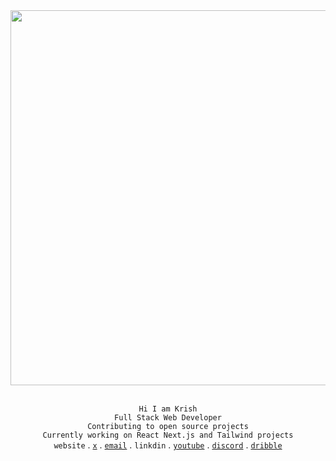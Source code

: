 <div align="center">

<!-- <img src="https://github.com/user-attachments/assets/b4c6c5f2-1120-468a-aecf-a4aad75836be" width="600"/> -->
<img src="https://github.com/user-attachments/assets/5fecf835-aa84-4780-842f-c2418a4041ce" width="600"/>
<br />
<br />

`Hi I am Krish` <br />
`Full Stack Web Developer` <br />
`Contributing to open source projects` <br />
`Currently working on React Next.js and Tailwind projects` <br />
`website` . [`x`](https://x.com/addresskrish) . [`email`](mailto:addresskrish@gmail.com) . `linkdin` . [`youtube`](https://www.youtube.com/@addresskrish) . [`discord`](https://discord.com/users/addresskrish) . [`dribble`](https://dribbble.com/addresskrish)

</div>

<!-- 

`Skills`  
`HTML` `CSS` `JavaScript` `React` `Next.js`  
`TailwindCSS` `Node.js` `Express.js` `MongoDB` `MySQL`  
`Python` `C++` `Java` `Figma` `Git` `VS Code`

-->
<!-- [![An image of @addresskrish's Holopin badges, which is a link to view their full Holopin profile](https://holopin.me/addresskrish)](https://holopin.io/@addresskrish)
-->
<!-- <p align="center">
  <img src="https://i.postimg.cc/GtxrKhMK/Ah-Negitorow.gif" alt="IMAGE" style="width: 100%; height: 100%;" />
 <br />
 <br /> -->
  <!-- <img src="https://count.getloli.com/@addresskrish?name=addresskrish&theme=love-and-deepspace&padding=7&offset=0&align=top&scale=1&pixelated=1&darkmode=auto" alt="name" />
</p> -->
<!-- <h4 align="center">20  ✸  webdev</h4> -->
<!--  =<p align="center">
  <img src="https://media3.giphy.com/media/v1.Y2lkPTc5MGI3NjExeGJuMHA0ZmU2eW1udmpyeDdrcjdkNXBzYmR5OGc4aXV0YWlpdWZhayZlcD12MV9pbnRlcm5hbF9naWZfYnlfaWQmY3Q9Zw/8JSkbL7cTUMj7VkKEp/giphy.gif" alt="GIF" style="width: 120%;" />
  <br />
</p>
<h3 align="center">WebDev</h3>
<h3 align="center">Currently learning Typescript</h3>
<h3 align="center">Grinding Leetcode</h3> -->
<!-- <br> -->
